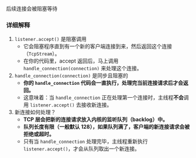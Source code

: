 后续连接会被阻塞等待
### 详细解释
1. `listener.accept()` 是阻塞调用
	- 它会阻塞程序直到有一个新的客户端连接到来，然后返回这个连接（`TcpStream`）。
	- 在你的代码里，accept 返回后，马上调用 `handle_connection(connection)` 来处理这个连接。
2. `handle_connection(connection)` 是同步且阻塞的
	- **你的 `handle_connection` 代码会一直执行，处理完当前连接请求后才会返回。**
	- 这意味着：当 `handle_connection` 正在处理第一个连接时，主线程**不会**调用 `listener.accept()` 去接收新连接。
3. 新连接如何处理？
	- **TCP 层会把新的连接请求放入内核的监听队列（backlog）中。**
	- **队列长度有限（一般默认 128），如果队列满了，客户端的新连接请求会被拒绝或超时。**
	- 只有当 `handle_connection` 处理完毕，主线程重新执行 `listener.accept()`，才会从队列取出一个新连接。